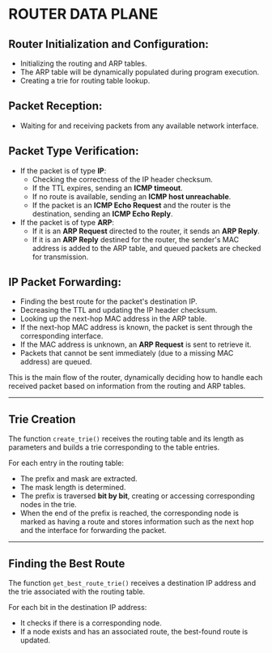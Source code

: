 # ROUTER DATA PLANE

## Router Initialization and Configuration:
- Initializing the routing and ARP tables.  
- The ARP table will be dynamically populated during program execution.  
- Creating a trie for routing table lookup.  

## Packet Reception:
- Waiting for and receiving packets from any available network interface.  

## Packet Type Verification:
- If the packet is of type **IP**:  
  - Checking the correctness of the IP header checksum.  
  - If the TTL expires, sending an **ICMP timeout**.  
  - If no route is available, sending an **ICMP host unreachable**.  
  - If the packet is an **ICMP Echo Request** and the router is the destination, sending an **ICMP Echo Reply**.  
- If the packet is of type **ARP**:  
  - If it is an **ARP Request** directed to the router, it sends an **ARP Reply**.  
  - If it is an **ARP Reply** destined for the router, the sender's MAC address is added to the ARP table, and queued packets are checked for transmission.  

## IP Packet Forwarding:
- Finding the best route for the packet's destination IP.  
- Decreasing the TTL and updating the IP header checksum.  
- Looking up the next-hop MAC address in the ARP table.  
- If the next-hop MAC address is known, the packet is sent through the corresponding interface.  
- If the MAC address is unknown, an **ARP Request** is sent to retrieve it.  
- Packets that cannot be sent immediately (due to a missing MAC address) are queued.  

This is the main flow of the router, dynamically deciding how to handle each received packet based on information from the routing and ARP tables.  

---

## Trie Creation  

The function `create_trie()` receives the routing table and its length as parameters and builds a trie corresponding to the table entries.  

For each entry in the routing table:  
- The prefix and mask are extracted.  
- The mask length is determined.  
- The prefix is traversed **bit by bit**, creating or accessing corresponding nodes in the trie.  
- When the end of the prefix is reached, the corresponding node is marked as having a route and stores information such as the next hop and the interface for forwarding the packet.  

---

## Finding the Best Route  

The function `get_best_route_trie()` receives a destination IP address and the trie associated with the routing table.  

For each bit in the destination IP address:  
- It checks if there is a corresponding node.  
- If a node exists and has an associated route, the best-found route is updated.
